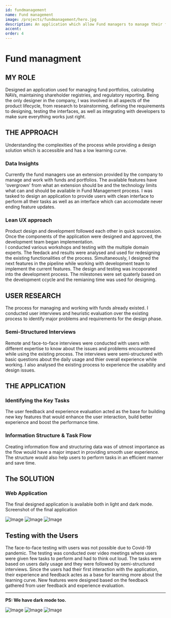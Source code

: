 ```yaml
---
id: fundmanagement
name: Fund management
image: /projects/fundmanagement/hero.jpg
description: An application which allow Fund managers to manage their funds, portfolios, daily tasks like NAv calculations and managing shareholder registries.
accent:
order: 4
---
```


# Fund managment

## MY ROLE

Designed an application used for managing fund portfolios, calculating NAVs, maintaining shareholder registries, and regulatory reporting. Being the only designer in the company, I was involved in all aspects of the product lifecycle, from research to brainstorming, defining the requirements to designing, testing the interfaces, as well as integrating with developers to make sure everything works just right.

## THE APPROACH

Understanding the complexities of the process while providing a design solution which is accessible and has a low learning curve.

### Data Insights

Currently the fund managers use an extension provided by the company to manage and work with funds and portfolios. The available features have 'overgrown' from what an extension should be and the technology limits what can and should be available in Fund Management process. I was tasked to design an application to provide users with clean interface to perform all their tasks as well as an interface which can accomodate never ending feature updates.

### Lean UX approach

Product design and development followed each other in quick succession. Once the components of the application were designed and approved, the development team began implementation.  
I conducted various workshops and testing with the multiple domain experts. The feedack and results were analysed and used for redesigning the existing functionalities of the process. Simultaneously, I designed the next features in the pipeline while working with development team to implement the current features.
The design and testing was incoporated into the development process. The milestones were set quaterly based on the development ccycle and the remianing time was used for designing.

## USER RESEARCH

The process for managing and working with funds already existed. I conducted user interviews and heuristic evaluation over the existing process to identify major problems and requirements for the design phase.

### Semi-Structured Interviews

Remote and face-to-face interviews were conducted with users with different expertise to know about the issues and problems encountered while using the existing process. The interviews were semi-structured with basic questions about the daily usage and thier overall experience while working. I also analysed the existing process to experience the usability and design issues.

## THE APPLICATION

### Identifying the Key Tasks

The user feedback and experience evaluation acted as the base for building new key features that would enhance the user interaction, build better experience and boost the performance time.

### Information Structure & Task Flow

Creating information flow and structuring data was of utmost importance as the flow would have a major impact in providing smooth user experience. The structure would also help users to perform tasks in an efficient manner and save time.

## The SOLUTION

### Web Application

The final designed application is available both in light and dark mode. Screenshot of the final application

![Image](/projects/fundmanagement/fm_details_light.png)
![Image](/projects/fundmanagement/fm_summary_light.png)
![Image](/projects/fundmanagement/fm_warnings_light.png)

## Testing with the Users

The face-to-face testing with users was not possible due to Covid-19 pandemic. The testing was conducted over video meetings where users were given few tasks to perform and had to think out loud. The tasks were based on users daily usage and they were followed by semi-structured interviews. Since the users had their first interaction with the application, their experience and feedback actes as a base for learning more about the learning curve. New features were designed based on the feedback gathered from user feedback and experience evaluation.

---

**PS: We have dark mode too.**

![Image](/projects/fundmanagement/fm_details_dark.png)
![Image](/projects/fundmanagement/fm_summary_dark.png)
![Image](/projects/fundmanagement/fm_warnings_dark.png)
